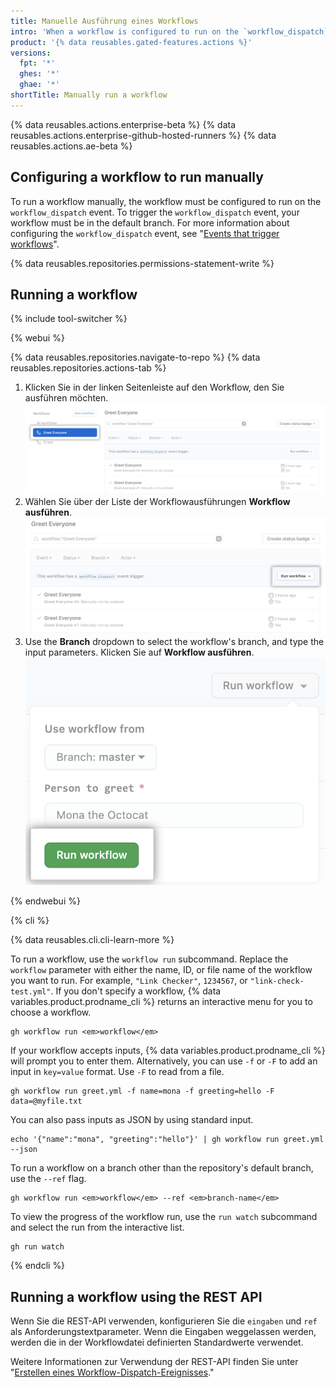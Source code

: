 ```yaml
---
title: Manuelle Ausführung eines Workflows
intro: 'When a workflow is configured to run on the `workflow_dispatch` event, you can run the workflow using the Actions tab on {% data variables.product.prodname_dotcom %}, {% data variables.product.prodname_cli %}, or the REST API.'
product: '{% data reusables.gated-features.actions %}'
versions:
  fpt: '*'
  ghes: '*'
  ghae: '*'
shortTitle: Manually run a workflow
---
```


{% data reusables.actions.enterprise-beta %}
{% data reusables.actions.enterprise-github-hosted-runners %}
{% data reusables.actions.ae-beta %}

## Configuring a workflow to run manually

To run a workflow manually, the workflow must be configured to run on the `workflow_dispatch` event. To trigger the `workflow_dispatch` event, your workflow must be in the default branch. For more information about configuring the `workflow_dispatch` event, see "[Events that trigger workflows](/actions/reference/events-that-trigger-workflows#workflow_dispatch)".

{% data reusables.repositories.permissions-statement-write %}

## Running a workflow

{% include tool-switcher %}

{% webui %}

{% data reusables.repositories.navigate-to-repo %}
{% data reusables.repositories.actions-tab %}
1. Klicken Sie in der linken Seitenleiste auf den Workflow, den Sie ausführen möchten. ![Aktionen auswählen Workflow](/assets/images/actions-select-workflow.png)
1. Wählen Sie über der Liste der Workflowausführungen **Workflow ausführen**. ![Aktionsworkflow-Dispatch](/assets/images/actions-workflow-dispatch.png)
1. Use the **Branch** dropdown to select the workflow's branch, and type the input parameters. Klicken Sie auf **Workflow ausführen**. ![Aktionen manuell ausgeführt Workflow](/assets/images/actions-manually-run-workflow.png)

{% endwebui %}

{% cli %}

{% data reusables.cli.cli-learn-more %}

To run a workflow, use the `workflow run` subcommand. Replace the `workflow` parameter with either the name, ID, or file name of the workflow you want to run. For example, `"Link Checker"`, `1234567`, or `"link-check-test.yml"`. If you don't specify a workflow, {% data variables.product.prodname_cli %} returns an interactive menu for you to choose a workflow.

```shell
gh workflow run <em>workflow</em>
```

If your workflow accepts inputs, {% data variables.product.prodname_cli %} will prompt you to enter them. Alternatively, you can use `-f` or `-F` to add an input in `key=value` format. Use `-F` to read from a file.

```shell
gh workflow run greet.yml -f name=mona -f greeting=hello -F data=@myfile.txt
```

You can also pass inputs as JSON by using standard input.

```shell
echo '{"name":"mona", "greeting":"hello"}' | gh workflow run greet.yml --json
```

To run a workflow on a branch other than the repository's default branch, use the `--ref` flag.

```shell
gh workflow run <em>workflow</em> --ref <em>branch-name</em>
```

To view the progress of the workflow run, use the `run watch` subcommand and select the run from the interactive list.

```shell
gh run watch
```

{% endcli %}

## Running a workflow using the REST API

Wenn Sie die REST-API verwenden, konfigurieren Sie die `eingaben` und `ref` als Anforderungstextparameter. Wenn die Eingaben weggelassen werden, werden die in der Workflowdatei definierten Standardwerte verwendet.

Weitere Informationen zur Verwendung der REST-API finden Sie unter "[Erstellen eines Workflow-Dispatch-Ereignisses](/rest/reference/actions/#create-a-workflow-dispatch-event)."

